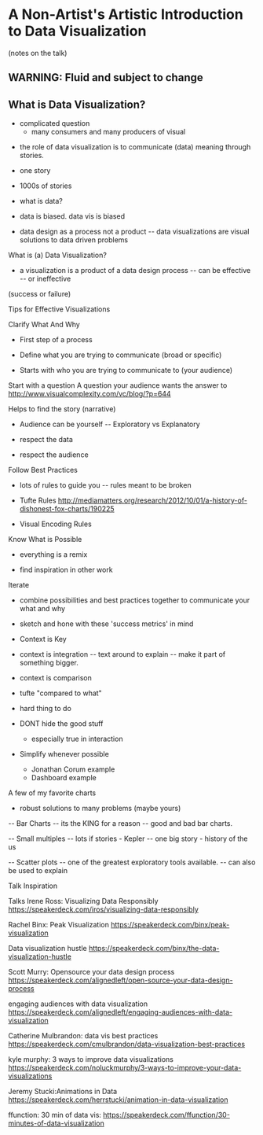 # A Non-Artist's Artistic Introduction to Data Visualization

(notes on the talk)

## WARNING: Fluid and subject to change


## What is Data Visualization? 

 * complicated question 
   * many consumers and many producers of visual 

- the role of data visualization is to communicate (data) meaning through stories.

- one story
- 1000s of stories

 - what is data?
 - data is biased. data vis is biased

- data design as a process not a product
 -- data visualizations are visual solutions to data driven problems

What is (a) Data Visualization?
- a visualization is a product of a data design process 
  -- can be effective
  -- or ineffective

(success or failure)

Tips for Effective Visualizations


Clarify What And Why

- First step of a process

- Define what you are trying to communicate
 (broad or specific)

- Starts with who you are trying to communicate to
    (your audience)


Start with a  question 
A question your audience wants the answer to
http://www.visualcomplexity.com/vc/blog/?p=644


Helps to find the story (narrative)

- Audience can be yourself
-- Exploratory vs Explanatory

- respect the data
- respect the audience 


Follow Best Practices


- lots of rules to guide you
  -- rules meant to be broken

- Tufte Rules
http://mediamatters.org/research/2012/10/01/a-history-of-dishonest-fox-charts/190225

- Visual Encoding Rules
 

Know What is Possible

 - everything is a remix

 - find inspiration in other work 
 
Iterate 

- combine possibilities and best practices together to communicate your what and why

- sketch and hone with these 'success metrics' in mind 


- Context is Key

- context is integration
-- text around to explain
-- make it part of something bigger. 

- context is comparison
- tufte "compared to what"
- hard thing to do


- DONT hide the good stuff
   - especially true in interaction 


- Simplify whenever possible


  - Jonathan Corum example
  - Dashboard example

A few of my favorite charts

- robust solutions to many problems
 (maybe yours)

-- Bar Charts
  -- its the KING for a reason
  -- good and bad bar charts. 

-- Small multiples
  -- lots if stories - Kepler 
  -- one big story - history of the us

-- Scatter plots
  -- one of the greatest exploratory tools available. 
  -- can also be used to explain


Talk Inspiration 

Talks
Irene Ross: Visualizing Data Responsibly
https://speakerdeck.com/iros/visualizing-data-responsibly

Rachel Binx: Peak Visualization
https://speakerdeck.com/binx/peak-visualization

Data visualization hustle
https://speakerdeck.com/binx/the-data-visualization-hustle

Scott Murry: Opensource your data design process
https://speakerdeck.com/alignedleft/open-source-your-data-design-process

engaging audiences with data visualization
https://speakerdeck.com/alignedleft/engaging-audiences-with-data-visualization

Catherine Mulbrandon: data vis best practices
https://speakerdeck.com/cmulbrandon/data-visualization-best-practices

kyle murphy: 3 ways to improve data visualizations
https://speakerdeck.com/noluckmurphy/3-ways-to-improve-your-data-visualizations


Jeremy Stucki:Animations in Data
https://speakerdeck.com/herrstucki/animation-in-data-visualization

ffunction: 30 min of data vis:
https://speakerdeck.com/ffunction/30-minutes-of-data-visualization

